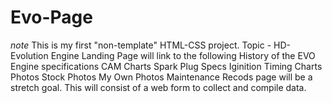 # Evo-Page
*note* This is my first "non-template" HTML-CSS project. 
Topic - HD-Evolution Engine
Landing Page will link to the following
    History of the EVO
    Engine specifications 
        CAM Charts
        Spark Plug Specs
        Iginition Timing Charts
    Photos
        Stock Photos
        My Own Photos
    Maintenance Recods page will be a stretch goal. This will consist of a web form to collect and compile data. 
